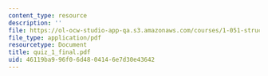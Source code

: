 ```yaml
---
content_type: resource
description: ''
file: https://ol-ocw-studio-app-qa.s3.amazonaws.com/courses/1-051-structural-engineering-design-fall-2003/46119ba996f06d4804146e7d30e43642_quiz_1_final.pdf
file_type: application/pdf
resourcetype: Document
title: quiz_1_final.pdf
uid: 46119ba9-96f0-6d48-0414-6e7d30e43642
---
```

